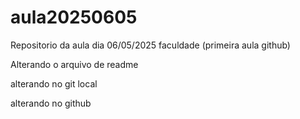 # aula20250605
Repositorio da aula dia 06/05/2025 faculdade (primeira aula github)

Alterando o arquivo de readme

alterando no git local

alterando no github
